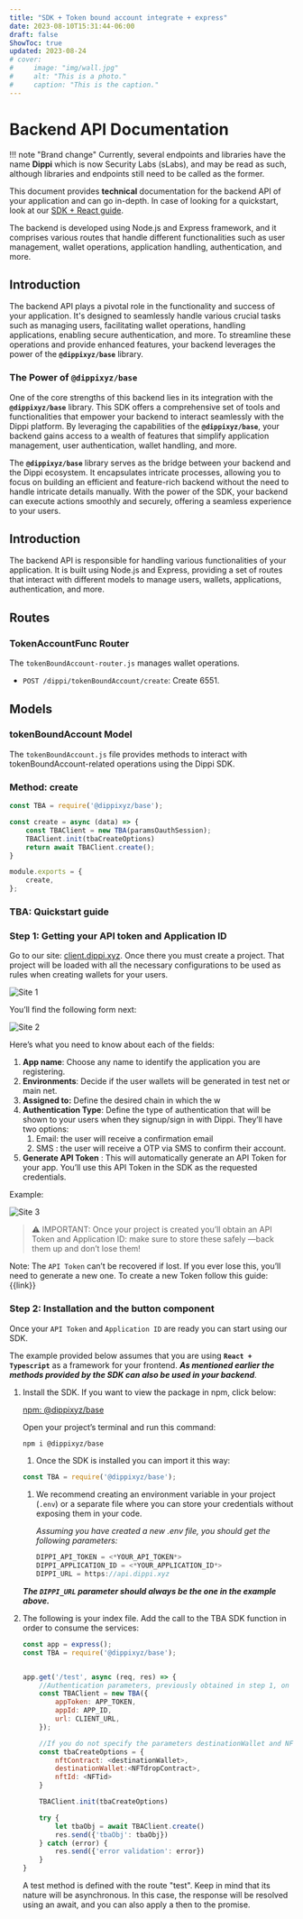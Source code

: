 ```yaml
---
title: "SDK + Token bound account integrate + express"
date: 2023-08-10T15:31:44-06:00
draft: false
ShowToc: true
updated: 2023-08-24
# cover: 
#     image: "img/wall.jpg"
#     alt: "This is a photo."
#     caption: "This is the caption."
---
```

# Backend API Documentation


!!! note "Brand change"
    Currently, several endpoints and libraries have the name **Dippi** which is now Security Labs (sLabs), and may be read as such, although libraries and endpoints still need to be called as the former.

This document provides **technical** documentation for the backend API of your application and can go in-depth. In case of looking for a quickstart, look at our [SDK + React guide](sdk_react.md).

The backend is developed using Node.js and Express framework, and it comprises various routes that handle different functionalities such as user management, wallet operations, application handling, authentication, and more.

## **Introduction**

The backend API plays a pivotal role in the functionality and success of your application. It's designed to seamlessly handle various crucial tasks such as managing users, facilitating wallet operations, handling applications, enabling secure authentication, and more. To streamline these operations and provide enhanced features, your backend leverages the power of the **`@dippixyz/base`** library.

### **The Power of `@dippixyz/base`**

One of the core strengths of this backend lies in its integration with the **`@dippixyz/base`** library. This SDK offers a comprehensive set of tools and functionalities that empower your backend to interact seamlessly with the Dippi platform. By leveraging the capabilities of the **`@dippixyz/base`**, your backend gains access to a wealth of features that simplify application management, user authentication, wallet handling, and more.

The **`@dippixyz/base`** library serves as the bridge between your backend and the Dippi ecosystem. It encapsulates intricate processes, allowing you to focus on building an efficient and feature-rich backend without the need to handle intricate details manually. With the power of the SDK, your backend can execute actions smoothly and securely, offering a seamless experience to your users.

## Introduction

The backend API is responsible for handling various functionalities of your application. It is built using Node.js and Express, providing a set of routes that interact with different models to manage users, wallets, applications, authentication, and more.

## Routes

### TokenAccountFunc Router

The `tokenBoundAccount-router.js` manages wallet operations.

- `POST /dippi/tokenBoundAccount/create`: Create 6551.


## Models


### tokenBoundAccount Model

The `tokenBoundAccount.js` file provides methods to interact with tokenBoundAccount-related operations using the Dippi SDK.

### Method: create

```js
const TBA = require('@dippixyz/base');

const create = async (data) => {
    const TBAClient = new TBA(paramsOauthSession);
    TBAClient.init(tbaCreateOptions)
    return await TBAClient.create();
}

module.exports = {
    create,
};
```

### TBA: Quickstart guide


### Step 1: Getting your API token and Application ID

Go to our site: [client.dippi.xyz](http://client.dippi.xyz/). Once there you must create a project. That project will be loaded with all the necessary configurations to be used as rules when creating wallets for your users.

<!-- ![Create Project](/static/img/site1.png) -->
<!-- Show img /static/img/site1.png -->
  <!-- <img src="/static/img/site1.jpg" alt="Site1" /> -->
<!-- [![Site1](../../static/img/site1.jpg)](../../static/img/site1.jpg) -->
![Site 1](site1.jpg)

You’ll find the following form next:

![Site 2](site2.png)

Here’s what you need to know about each of the fields:

1. **App name**: Choose any name to identify the application you are registering.
2. **Environments**: Decide if the user wallets will be generated in test net or main net.
3. **Assigned to:**  Define the desired chain in which the w
4. **Authentication Type**: Define the type of authentication that will be shown to your users when they signup/sign in with Dippi. They’ll have two options:
    1. Email: the user will receive a confirmation email
    2. SMS : the user will receive a OTP via SMS to confirm their account.
5. **Generate API Token** : This will automatically generate an API Token for your app. You’ll use this API Token in the SDK as the requested credentials.

Example:

![Site 3](site3.png)

> ⚠️ IMPORTANT: Once your project is created you’ll obtain an API Token and Application ID: make sure to store these safely —back them up and don’t lose them!

Note: The `API Token`  can’t be recovered if lost. If you ever lose this, you’ll need to generate a new one. To create a new Token follow this guide: {{link}}

### Step 2: Installation and the button component

Once your `API Token` and `Application ID` are ready you can start using our SDK.

The example provided below assumes that you are using **`React + Typescript`** as a framework for your frontend. ***As mentioned earlier the methods provided by the SDK can also be used in your backend***.

1. Install the SDK. If you want to view the package in npm, click below: 
    
    [npm: @dippixyz/base](https://www.npmjs.com/package/@dippixyz/base)
    
    Open your project’s terminal and run this command: 
    
    ```sh
    npm i @dippixyz/base
    ```
    
    1. Once the SDK is installed you can import it this way:
    
    ```js
    const TBA = require('@dippixyz/base');
    ```
    
    1. We recommend creating an environment variable in your project (`.env`) or a separate file where you can store your credentials without exposing them in your code.
        
        *Assuming you have created a new .env file, you should get the following parameters:*
        
        ```js
        DIPPI_API_TOKEN = <*YOUR_API_TOKEN*>
        DIPPI_APPLICATION_ID = <*YOUR_APPLICATION_ID*>
        DIPPI_URL = https://api.dippi.xyz 
        ```
     ***The `DIPPI_URL` parameter should always be the one in the example above.***

2. The following is your index file. Add the call to the TBA SDK function in order to consume the services: 
    ```js
    const app = express();
    const TBA = require('@dippixyz/base');


    app.get('/test', async (req, res) => {
        //Authentication parameters, previously obtained in step 1, on the DIPPI platform.
        const TBAClient = new TBA({
            appToken: APP_TOKEN,
            appId: APP_ID,
            url: CLIENT_URL,
        });

        //If you do not specify the parameters destinationWallet and NFTid, DIPPI will generate the values.
        const tbaCreateOptions = {
            nftContract: <destinationWallet>,
            destinationWallet:<NFTdropContract>,
            nftId: <NFTid>
        } 

        TBAClient.init(tbaCreateOptions)

        try {
            let tbaObj = await TBAClient.create()
            res.send({'tbaObj': tbaObj})
        } catch (error) {
            res.send({'error validation': error})
        }
    }
    ```
    A test method is defined with the route "test". Keep in mind that its nature will be asynchronous. In this case, the response will be resolved using an await, and you can also apply a then to the promise.
    